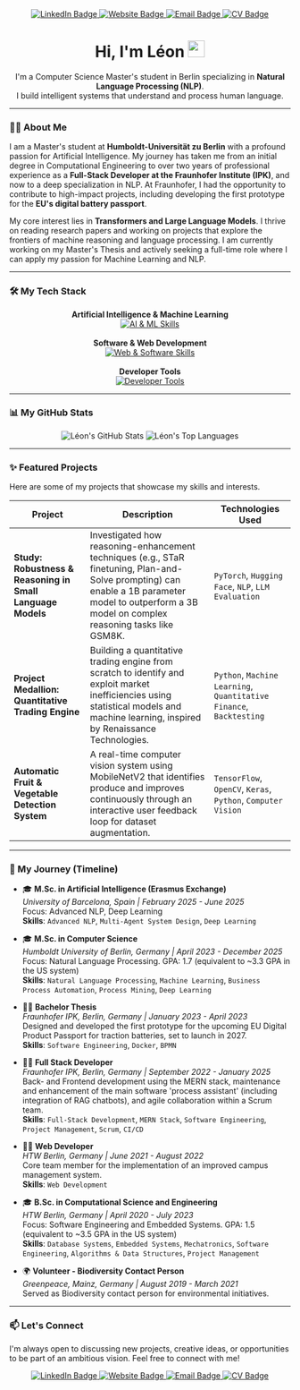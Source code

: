 <div id="badges" align="center">
  <a href="https://www.linkedin.com/in/leon-ami-wagner/" target="_blank">
    <img src="https://img.shields.io/badge/LinkedIn-0A66C2?style=for-the-badge&logo=linkedin&logoColor=white" alt="LinkedIn Badge"/>
  </a>
  <a href="https://www.leonamiwagner.com" target="_blank">
    <img src="https://img.shields.io/badge/Website-4682B4?style=for-the-badge&logo=google-chrome&logoColor=white" alt="Website Badge"/>
  </a>
  <a href="mailto:leon.ami.wagner@gmail.com">
    <img src="https://img.shields.io/badge/Email-D14836?style=for-the-badge&logo=gmail&logoColor=white" alt="Email Badge"/>
  </a>
  <a href="https://www.leonamiwagner.com/cv.pdf" target="_blank">
    <img src="https://img.shields.io/badge/Download-CV-1DB954?style=for-the-badge&logo=google-drive&logoColor=white" alt="CV Badge"/>
  </a>
</div>

<h1 align="center">
  Hi, I'm Léon
  <img src="https://media.giphy.com/media/hvRJCLFzcasrR4ia7z/giphy.gif" width="30px"/>
</h1>

<div align="center">
  I'm a Computer Science Master's student in Berlin specializing in <b>Natural Language Processing (NLP)</b>.
  <br>
  I build intelligent systems that understand and process human language.
</div>

---

### 👨‍💻 About Me

I am a Master's student at **Humboldt-Universität zu Berlin** with a profound passion for Artificial Intelligence. My journey has taken me from an initial degree in Computational Engineering to over two years of professional experience as a **Full-Stack Developer at the Fraunhofer Institute (IPK)**, and now to a deep specialization in NLP. At Fraunhofer, I had the opportunity to contribute to high-impact projects, including developing the first prototype for the **EU's digital battery passport**.

My core interest lies in **Transformers and Large Language Models**. I thrive on reading research papers and working on projects that explore the frontiers of machine reasoning and language processing. I am currently working on my Master's Thesis and actively seeking a full-time role where I can apply my passion for Machine Learning and NLP.

---

### 🛠️ My Tech Stack

<p align="center">
  <b>Artificial Intelligence & Machine Learning</b><br>
  <a href="https://skillicons.dev">
    <img src="https://skillicons.dev/icons?i=python,pytorch,tensorflow,huggingface,scikitlearn,opencv,keras,jupyter" alt="AI & ML Skills" />
  </a>
  <br><br>
  <b>Software & Web Development</b><br>
  <a href="https://skillicons.dev">
    <img src="https://skillicons.dev/icons?i=javascript,react,nodejs,express,mongodb,java,cplusplus,html,css" alt="Web & Software Skills" />
  </a>
  <br><br>
  <b>Developer Tools</b><br>
  <a href="https://skillicons.dev">
    <img src="https://skillicons.dev/icons?i=git,github,docker,vscode" alt="Developer Tools" />
  </a>
</p>

---

### 📊 My GitHub Stats

<p align="center">
  <img src="https://github-readme-stats.vercel.app/api?username=Leon-AW&show_icons=true&theme=tokyonight&include_all_commits=true&count_private=true&hide=issues,stars&hide_rank=true" alt="Léon's GitHub Stats" />
  <img src="https://github-readme-stats.vercel.app/api/top-langs/?username=Leon-AW&layout=compact&theme=tokyonight&exclude_repo=portfolio-app,Sprachsteuerung-der-Modellfabrik" alt="Léon's Top Languages" />
</p>

---

### ✨ Featured Projects

Here are some of my projects that showcase my skills and interests.

| Project                                                               | Description                                                                                                                                                                                            | Technologies Used                                                                  |
| --------------------------------------------------------------------- | ------------------------------------------------------------------------------------------------------------------------------------------------------------------------------------------------------- | ----------------------------------------------------------------------------- |
| **Study: Robustness & Reasoning in Small Language Models** | Investigated how reasoning-enhancement techniques (e.g., STaR finetuning, Plan-and-Solve prompting) can enable a 1B parameter model to outperform a 3B model on complex reasoning tasks like GSM8K. | `PyTorch`, `Hugging Face`, `NLP`, `LLM Evaluation`                              |
| **Project Medallion: Quantitative Trading Engine** | Building a quantitative trading engine from scratch to identify and exploit market inefficiencies using statistical models and machine learning, inspired by Renaissance Technologies.                 | `Python`, `Machine Learning`, `Quantitative Finance`, `Backtesting`             |
| **Automatic Fruit & Vegetable Detection System** | A real-time computer vision system using MobileNetV2 that identifies produce and improves continuously through an interactive user feedback loop for dataset augmentation.                          | `TensorFlow`, `OpenCV`, `Keras`, `Python`, `Computer Vision`                    |

---

### 🚀 My Journey (Timeline)

-   🎓 **M.Sc. in Artificial Intelligence (Erasmus Exchange)**
    <br>*University of Barcelona, Spain | February 2025 - June 2025*
    <br>Focus: Advanced NLP, Deep Learning
    <br>**Skills**: `Advanced NLP`, `Multi-Agent System Design`, `Deep Learning`

-   🎓 **M.Sc. in Computer Science**
    <br>*Humboldt University of Berlin, Germany | April 2023 - December 2025*
    <br>Focus: Natural Language Processing. GPA: 1.7 (equivalent to ~3.3 GPA in the US system)
    <br>**Skills**: `Natural Language Processing`, `Machine Learning`, `Business Process Automation`, `Process Mining`, `Deep Learning`

-   👨‍💻 **Bachelor Thesis**
    <br>*Fraunhofer IPK, Berlin, Germany | January 2023 - April 2023*
    <br>Designed and developed the first prototype for the upcoming EU Digital Product Passport for traction batteries, set to launch in 2027.
    <br>**Skills**: `Software Engineering`, `Docker`, `BPMN`

-   👨‍💻 **Full Stack Developer**
    <br>*Fraunhofer IPK, Berlin, Germany | September 2022 - January 2025*
    <br>Back- and Frontend development using the MERN stack, maintenance and enhancement of the main software 'process assistant' (including integration of RAG chatbots), and agile collaboration within a Scrum team.
    <br>**Skills**: `Full-Stack Development`, `MERN Stack`, `Software Engineering`, `Project Management`, `Scrum`, `CI/CD`

-   👨‍💻 **Web Developer**
    <br>*HTW Berlin, Germany | June 2021 - August 2022*
    <br>Core team member for the implementation of an improved campus management system.
    <br>**Skills**: `Web Development`

-   🎓 **B.Sc. in Computational Science and Engineering**
    <br>*HTW Berlin, Germany | April 2020 - July 2023*
    <br>Focus: Software Engineering and Embedded Systems. GPA: 1.5 (equivalent to ~3.5 GPA in the US system)
    <br>**Skills**: `Database Systems`, `Embedded Systems`, `Mechatronics`, `Software Engineering`, `Algorithms & Data Structures`, `Project Management`

-   🌍 **Volunteer - Biodiversity Contact Person**
    <br>*Greenpeace, Mainz, Germany | August 2019 - March 2021*
    <br>Served as Biodiversity contact person for environmental initiatives.

---

### 📫 Let's Connect

I'm always open to discussing new projects, creative ideas, or opportunities to be part of an ambitious vision. Feel free to connect with me!

<div id="badges" align="center">
  <a href="https://www.linkedin.com/in/leon-ami-wagner/" target="_blank">
    <img src="https://img.shields.io/badge/LinkedIn-0A66C2?style=for-the-badge&logo=linkedin&logoColor=white" alt="LinkedIn Badge"/>
  </a>
  <a href="https://www.leonamiwagner.com" target="_blank">
    <img src="https://img.shields.io/badge/Website-4682B4?style=for-the-badge&logo=google-chrome&logoColor=white" alt="Website Badge"/>
  </a>
  <a href="mailto:leon.ami.wagner@gmail.com">
    <img src="https://img.shields.io/badge/Email-D14836?style=for-the-badge&logo=gmail&logoColor=white" alt="Email Badge"/>
  </a>
  <a href="https://www.leonamiwagner.com/cv.pdf" target="_blank">
    <img src="https://img.shields.io/badge/Download-CV-1DB954?style=for-the-badge&logo=google-drive&logoColor=white" alt="CV Badge"/>
  </a>
</div>
